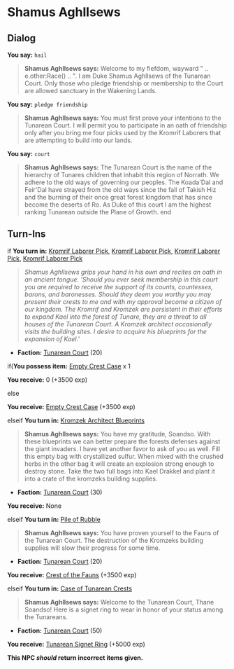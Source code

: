# Shamus Aghllsews
## Dialog

**You say:** `hail`



>**Shamus Aghllsews says:** Welcome to my fiefdom, wayward " .. e.other:Race() .. ". I am Duke Shamus Aghllsews of the Tunarean Court. Only those who pledge friendship or membership to the Court are allowed sanctuary in the Wakening Lands.

**You say:** `pledge friendship`



>**Shamus Aghllsews says:** You must first prove your intentions to the Tunarean Court. I will permit you to participate in an oath of friendship only after you bring me four picks used by the Kromrif Laborers that are attempting to build into our lands.

**You say:** `court`



>**Shamus Aghllsews says:** The Tunarean Court is the name of the hierarchy of Tunares children that inhabit this region of Norrath. We adhere to the old ways of governing our peoples. The Koada'Dal and Feir'Dal have strayed from the old ways since the fall of Takish Hiz and the burning of their once great forest kingdom that has since become the deserts of Ro. As Duke of this court I am the highest ranking Tunarean outside the Plane of Growth.
end



## Turn-Ins





if **You turn in:** [Kromrif Laborer Pick](/item/30220), [Kromrif Laborer Pick](/item/30220), [Kromrif Laborer Pick](/item/30220), [Kromrif Laborer Pick](/item/30220)


>*Shamus Aghllsews grips your hand in his own and recites an oath in an ancient tongue. 'Should you ever seek membership in this court you are required to receive the support of its counts, countesses, barons, and baronesses. Should they deem you worthy you may present their crests to me and with my approval become a citizen of our kingdom. The Kromrif and Kromzek are persistent in their efforts to expand Kael into the forest of Tunare, they are a threat to all houses of the Tunarean Court. A Kromzek architect occasionally visits the building sites. I desire to acquire his blueprints for the expansion of Kael.'*


* __Faction:__ [Tunarean Court](/faction/449) (20)


if(**You possess item:**  [Empty Crest Case](/item/17865) x 1



 **You receive:** 0 (+3500 exp)


else



 **You receive:**  [Empty Crest Case](/item/17865) (+3500 exp)


elseif **You turn in:** [Kromzek Architect Blueprints](/item/30222)


>**Shamus Aghllsews says:** You have my gratitude, Soandso. With these blueprints we can better prepare the forests defenses against the giant invaders. I have yet another favor to ask of you as well. Fill this empty bag with crystallized sulfur. When mixed with the crushed herbs in the other bag it will create an explosion strong enough to destroy stone. Take the two full bags into Kael Drakkel and plant it into a crate of the kromzeks building supplies.


* __Faction:__ [Tunarean Court](/faction/449) (30)


 **You receive:** None 

elseif **You turn in:** [Pile of Rubble](/item/22855)


>**Shamus Aghllsews says:** You have proven yourself to the Fauns of the Tunarean Court. The destruction of the Kromzeks building supplies will slow their progress for some time.


* __Faction:__ [Tunarean Court](/faction/449) (20)


 **You receive:**  [Crest of the Fauns](/item/24865) (+3500 exp)

elseif **You turn in:** [Case of Tunarean Crests](/item/1095)


>**Shamus Aghllsews says:** Welcome to the Tunarean Court, Thane Soandso! Here is a signet ring to wear in honor of your status among the Tunareans.


* __Faction:__ [Tunarean Court](/faction/449) (50)


 **You receive:**  [Tunarean Signet Ring](/item/8950) (+5000 exp)

**This NPC *should* return incorrect items given.**
